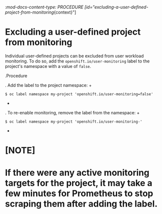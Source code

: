 :_mod-docs-content-type: PROCEDURE
[id="excluding-a-user-defined-project-from-monitoring_{context}"]
# Excluding a user-defined project from monitoring

Individual user-defined projects can be excluded from user workload monitoring. To do so, add the `openshift.io/user-monitoring` label to the project's namespace with a value of `false`.

.Procedure

. Add the label to the project namespace:
+
```terminal
$ oc label namespace my-project 'openshift.io/user-monitoring=false'
```
+
. To re-enable monitoring, remove the label from the namespace:
+
```terminal
$ oc label namespace my-project 'openshift.io/user-monitoring-'
```
+
[NOTE]
====
If there were any active monitoring targets for the project, it may take a few minutes for Prometheus to stop scraping them after adding the label.
====
